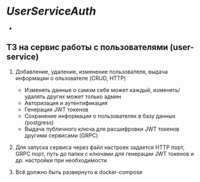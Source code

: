 # *UserServiceAuth*
-
## ТЗ на сервис работы с пользователями (user-service)
1. Добавление, удаление, изменение пользователя, выдача информации о ользователе (CRUD, HTTP)
    - Изменять данные о самом себе может каждый, изменять/удалять других может только админ
    - Авторизация и аутентификация
    - Генерация JWT токенов
    - Сохранение информации о пользователях в базу данных (postgress)
    - Выдача публичного ключа для расшифровки JWT токенов другими сервисами (GRPC)

2. Для запуска сервиса через файл настроек задается HTTP порт, GRPC порт, путь до папки с ключами для генерации JWT токенов и др. настройки при необходимости
3. Всё должно быть развернуто в docker-compose